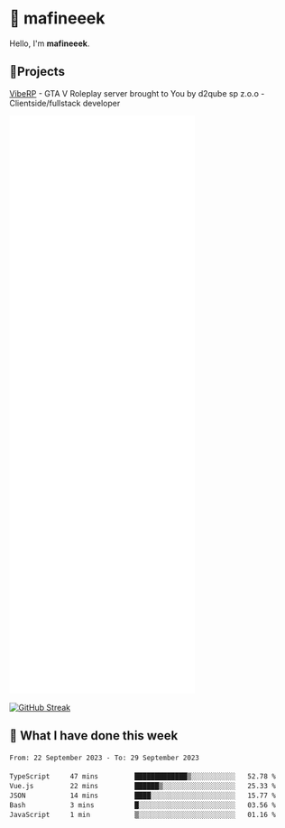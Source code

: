 # 👋 mafineeek
Hello, I'm **mafineeek**.

## 📝Projects

[VibeRP](https://v-rp.pl) - GTA V Roleplay server brought to You by d2qube sp z.o.o - Clientside/fullstack developer


![](./github-metrics.svg)

[![GitHub Streak](https://streak-stats.demolab.com/?user=mafineeek)](https://git.io/streak-stats)

## 📰 What I have done this week
<!--START_SECTION:waka-->

```txt
From: 22 September 2023 - To: 29 September 2023

TypeScript     47 mins         █████████████▒░░░░░░░░░░░   52.78 %
Vue.js         22 mins         ██████▒░░░░░░░░░░░░░░░░░░   25.33 %
JSON           14 mins         ████░░░░░░░░░░░░░░░░░░░░░   15.77 %
Bash           3 mins          █░░░░░░░░░░░░░░░░░░░░░░░░   03.56 %
JavaScript     1 min           ▒░░░░░░░░░░░░░░░░░░░░░░░░   01.16 %
```

<!--END_SECTION:waka-->
